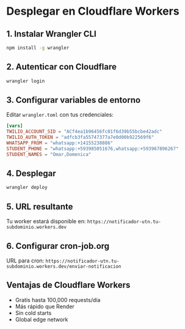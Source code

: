 # Desplegar en Cloudflare Workers

## 1. Instalar Wrangler CLI
```bash
npm install -g wrangler
```

## 2. Autenticar con Cloudflare
```bash
wrangler login
```

## 3. Configurar variables de entorno
Editar `wrangler.toml` con tus credenciales:
```toml
[vars]
TWILIO_ACCOUNT_SID = "ACf4ea1b96456fc01f6d39b55bcbe42adc"
TWILIO_AUTH_TOKEN = "adfcb3fa55747377a7e0d00b922569f6"
WHATSAPP_FROM = "whatsapp:+14155238886"
STUDENT_PHONE = "whatsapp:+593985051676,whatsapp:+593967896267"
STUDENT_NAMES = "Omar,Domenica"
```

## 4. Desplegar
```bash
wrangler deploy
```

## 5. URL resultante
Tu worker estará disponible en:
`https://notificador-utn.tu-subdominio.workers.dev`

## 6. Configurar cron-job.org
URL para cron: `https://notificador-utn.tu-subdominio.workers.dev/enviar-notificacion`

## Ventajas de Cloudflare Workers
- Gratis hasta 100,000 requests/día
- Más rápido que Render
- Sin cold starts
- Global edge network